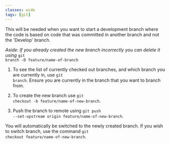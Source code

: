 ```yaml
---
classes: wide
tags: [git]
---
```

This will be needed when you want to start a development branch where the code is based on code that was committed in another branch and not the 'Develop' branch.

<em>Aside: If you already created the new branch incorrectly you can delete it using</em> <code class="EnlighterJSRAW" data-enlighter-language="shell">git branch -D feature/name-of-branch</code>

1. To see the list of currently checked out branches, and which branch you are currently in, use <code class="EnlighterJSRAW" data-enlighter-language="shell">git branch</code>. Ensure you are currently in the branch that you want to branch from.

2. To create the new branch use <code class="EnlighterJSRAW" data-enlighter-language="shell">git checkout -b feature/name-of-new-branch</code>.

3. Push the branch to remote using <code class="EnlighterJSRAW" data-enlighter-language="shell">git push --set-upstream origin feature/name-of-new-branch</code>.

You will automatically be switched to the newly created branch. If you wish to switch branch, use the command <code class="EnlighterJSRAW" data-enlighter-language="shell">git checkout feature/name-of-new-branch</code>.
